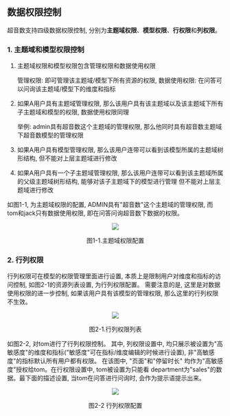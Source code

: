 
## 数据权限控制
超音数支持四级数据权限控制, 分别为**主题域权限**、**模型权限**、**行权限**和**列权限**。

### 1. 主题域和模型权限控制

1. 主题域权限和模型权限包含管理权限和数据使用权限

   管理权限: 即可管理该主题域/模型下所有资源的权限, 数据使用权限: 在问答可以问询该主题域/模型下的维度和指标

2. 如果A用户具有主题域管理权限, 那么该用户具有该主题域以及该主题域下所有子主题域和模型的权限, 数据使用权限同理

   举例: admin具有超音数这个主题域的管理权限, 那么他同时具有超音数主题域下超音数模型的管理权限

3. 如果A用户具有模型管理权限, 那么该用户连带可以看到该模型所属的主题域树形结构, 但不能对上层主题域进行修改

4. 如果A用户具有一个子主题域管理权限, 那么该用户连带可以看到该主题域所属的父级主题域树形结构, 能够对该子主题域下的模型进行管理
   但不能对上层主题域进行修改

如图1-1, 为主题域权限的配置, ADMIN具有"超音数"这个主题域的管理权限, 而tom和jack只有数据使用权限, 即在问答问询超音数下数据的权限。

<div align="center" >
<img src=https://github.com/tencentmusic/supersonic/assets/22031277/c9fcc48b-af6b-4775-96d0-2c93e0153718/>
    <p>图1-1.主题域权限配置</p>
</div>

### 2. 行列权限
行列权限可在模型的权限管理里面进行设置, 本质上是限制用户对维度和指标的访问控制, 如图2-1的资源列表设置, 为行列权限配置。
需要注意的是, 这里是对数据使用权限的进一步控制, 如果该用户具有该模型的管理权限, 那么这里的行列权限不生效。

<div align="center" >
<img src=https://github.com/tencentmusic/supersonic/assets/22031277/a1dfd797-a003-4ca3-84c9-7e47185db0ac/>
    <p>图2-1.行列权限列表</p>
</div>

如图2-2, 对tom进行了行列权限控制。 其中, 列权限设置中, 均只展示被设置为"高敏感度"的维度和指标("敏感度"可在指标/维度编辑的时候进行设置), 
非"高敏感度"的指标默认所有用户都有权限。 在该图中, "页面"和"停留时长" 均作为"高敏感度"授权给tom。在行权限设置中, tom被设置为只能看 
department为"sales"的数据。最下面的描述设置, 当tom在问答进行问询时, 会作为提示语提示出来。
<div align="center" >
<img src=https://github.com/tencentmusic/supersonic/assets/22031277/f97391f2-5871-4d2e-aa49-6b77fddcfe91/>
    <p>图2-2 行列权限配置</p>
</div>



